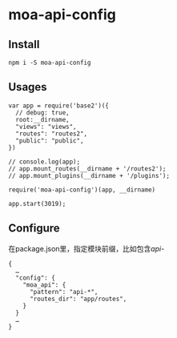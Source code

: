# moa-api-config


## Install

```
npm i -S moa-api-config
```

## Usages

```
var app = require('base2')({
  // debug: true,
  root:__dirname,
  "views": "views",
  "routes": "routes2",
  "public": "public",
})

// console.log(app);
// app.mount_routes(__dirname + '/routes2');
// app.mount_plugins(__dirname + '/plugins');

require('moa-api-config')(app, __dirname)

app.start(3019);
```

## Configure

在package.json里，指定模块前缀，比如包含*api-*

```
{
  …
  "config": {
    "moa_api": {
      "pattern": "api-*",
      "routes_dir": "app/routes",
    }
  }
  …
}
```

